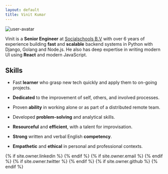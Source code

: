 ```yaml
---
layout: default
title: Vinit Kumar
---
```


<img src="https://avatars1.githubusercontent.com/u/537678?s=240&amp;v=4" class="user-avatar" alt="user-avatar">

Vinit is a __Senior Engineer__ at [Socialschools B.V](https://www.socialschools.nl/) with over 6 years of experience
building __fast__ and __scalable__ backend systems in Python with Django, Golang and Node.js. He also has deep expertise
in writing modern UI using __React__ and modern JavaScript.

<h2>Skills</h2>

- Fast __learner__ who grasp new tech quickly and apply them to on-going projects.

- __Dedicated__ to the improvement of self, others, and involved processes.

- Proven __ability__ in working alone or as part of a distributed remote team.

- Developed __problem-solving__ and analytical skills.

- __Resourceful__ and __efficient__, with a talent for improvisation.

- __Strong__ written and verbal English __competency__.

- __Empathetic__ and __ethical__ in personal and professional contexts.

<div class="pagination">
  {% if site.owner.linkedin %}
    <a href="{{ site.owner.linkedin }}" class="social-media-icons"><i class="fa fa-2x fa-linkedin-square" aria-hidden="true"></i></a>
  {% endif %}
  {% if site.owner.email %}
    <a href="mailto:{{ site.owner.email }}" class="social-media-icons"><i class="fa fa-2x fa-envelope-square" aria-hidden="true"></i></a>
  {% endif %}
  {% if site.owner.twitter %}
    <a href="https://twitter.com/{{ site.owner.twitter }}" class="social-media-icons"><i class="fa fa-2x fa-twitter-square" aria-hidden="true"></i></a>
  {% endif %}
  {% if site.owner.github %}
    <a href="{{ site.owner.github }}" class="social-media-icons"><i class="fa fa-2x fa-github-square" aria-hidden="true"></i></a>
  {% endif %}
</div>

